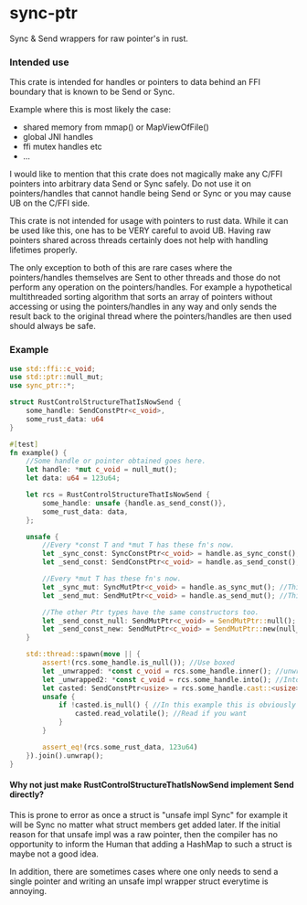 # sync-ptr
Sync & Send wrappers for raw pointer's in rust.

### Intended use
This crate is intended for handles or pointers to data behind an FFI boundary 
that is known to be Send or Sync. 

Example where this is most likely the case:
- shared memory from mmap() or MapViewOfFile()
- global JNI handles
- ffi mutex handles etc
- ...

I would like to mention that this crate does not magically make any 
C/FFI pointers into arbitrary data Send or Sync safely. 
Do not use it on pointers/handles that cannot handle being Send or Sync 
or you may cause UB on the C/FFI side.

This crate is not intended for usage with pointers to rust data.
While it can be used like this, one has to be VERY careful to avoid UB.
Having raw pointers shared across threads certainly 
does not help with handling lifetimes properly.

The only exception to both of this are rare cases where the pointers/handles themselves
are Sent to other threads and those do not perform any operation on the pointers/handles.
For example a hypothetical multithreaded sorting algorithm that sorts an array of pointers 
without accessing or using the pointers/handles in any way and only sends the result 
back to the original thread where the pointers/handles are then used should always be safe.

### Example

```rust
use std::ffi::c_void;
use std::ptr::null_mut;
use sync_ptr::*;

struct RustControlStructureThatIsNowSend {
    some_handle: SendConstPtr<c_void>,
    some_rust_data: u64
}

#[test]
fn example() {
    //Some handle or pointer obtained goes here.
    let handle: *mut c_void = null_mut();
    let data: u64 = 123u64;

    let rcs = RustControlStructureThatIsNowSend {
        some_handle: unsafe {handle.as_send_const()},
        some_rust_data: data,
    };

    unsafe {
        //Every *const T and *mut T has these fn's now.
        let _sync_const: SyncConstPtr<c_void> = handle.as_sync_const(); //This is unsafe.
        let _send_const: SendConstPtr<c_void> = handle.as_send_const(); //This is unsafe.

        //Every *mut T has these fn's now.
        let _sync_mut: SyncMutPtr<c_void> = handle.as_sync_mut(); //This is unsafe.
        let _send_mut: SendMutPtr<c_void> = handle.as_send_mut(); //This is unsafe.

        //The other Ptr types have the same constructors too.
        let _send_const_null: SendMutPtr<c_void> = SendMutPtr::null(); //This is safe.
        let _send_const_new: SendMutPtr<c_void> = SendMutPtr::new(null_mut()); //This is unsafe.
    }

    std::thread::spawn(move || {
        assert!(rcs.some_handle.is_null()); //Use boxed
        let _unwrapped: *const c_void = rcs.some_handle.inner(); //unwrap if you want
        let _unwrapped2: *const c_void = rcs.some_handle.into(); //Into<*const T> is also implemented. (*mut T too when applicable)
        let casted: SendConstPtr<usize> = rcs.some_handle.cast::<usize>(); //Cast if you want.
        unsafe {
            if !casted.is_null() { //In this example this is obviously always null...
                casted.read_volatile(); //Read if you want
            }
        }

        assert_eq!(rcs.some_rust_data, 123u64)
    }).join().unwrap();
}
```

#### Why not just make RustControlStructureThatIsNowSend implement Send directly?
This is prone to error as once a struct is "unsafe impl Sync" for example it will be Sync no matter what
struct members get added later. If the initial reason for that unsafe impl was a raw pointer, then 
the compiler has no opportunity to inform the Human that adding a HashMap to such a struct is maybe not a good idea.

In addition, there are sometimes cases where one only needs to 
send a single pointer and writing an unsafe impl wrapper struct
everytime is annoying.